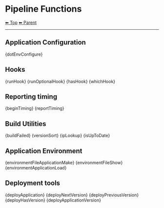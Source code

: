 # Pipeline Functions

<!-- TEMPLATE header 2 -->
[⬅ Top](index.md) [⬅ Parent ](../index.md)
<hr />

## Application Configuration

{dotEnvConfigure}

## Hooks

{runHook}
{runOptionalHook}
{hasHook}
{whichHook}

## Reporting timing

{beginTiming}
{reportTiming}

## Build Utilities

{buildFailed}
{versionSort}
{ipLookup}
{isUpToDate}

## Application Environment

{environmentFileApplicationMake}
{environmentFileShow}
{environmentApplicationLoad}

## Deployment tools

{deployApplication}
{deployNextVersion}
{deployPreviousVersion}
{deployHasVersion}
{deployApplicationVersion}
